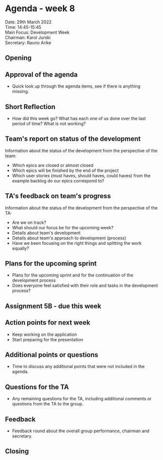 # Agenda - week 8

Date: 		    29th March 2022\
Time: 	        14:45-15:45\
Main Focus:	    Development Week\
Chairman: 		Karol Jurski\
Secretary:		Rauno Arike

## Opening

## Approval of the agenda
- Quick look up through the agenda items, see if there is anything missing.

## Short Reflection
- How did this week go? What has each one of us done over the last period of time? What is not working?

## Team's report on status of the development
Information about the status of the development from the perspective of the team:
- Which epics are closed or almost closed
- Which epics will be finished by the end of the project
- Which user stories (must haves, should haves, could haves) from the example backlog do our epics correspond to?

## TA's feedback on team's progress
Information about the status of the development from the perspective of the TA:
- Are we on track?
- What should our focus be for the upcoming week?
- Details about team's development
- Details about team's approach to development (process)
- Have we been focusing on the right things and splitting the work equally?

## Plans for the upcoming sprint
- Plans for the upcoming sprint and for the continuation of the development process
- Does everyone feel satisfied with their role and tasks in the development process?

## Assignment 5B - due this week

## Action points for next week
- Keep working on the application
- Start preparing for the presentation

## Additional points or questions
- Time to discuss any additional points that were not included in the agenda.

## Questions for the TA
- Any remaining questions for the TA, including additional comments or questions from the TA to the group.

## Feedback
- Feedback round about the overall group performance, chairman and secretary.

## Closing

